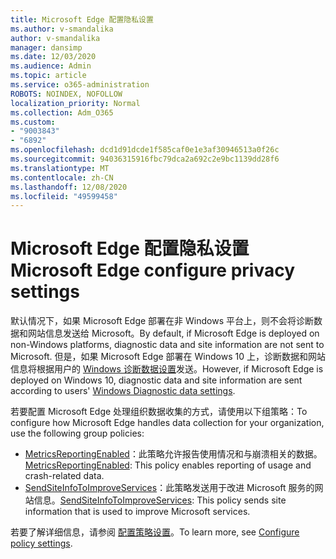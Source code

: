 ```yaml
---
title: Microsoft Edge 配置隐私设置
ms.author: v-smandalika
author: v-smandalika
manager: dansimp
ms.date: 12/03/2020
ms.audience: Admin
ms.topic: article
ms.service: o365-administration
ROBOTS: NOINDEX, NOFOLLOW
localization_priority: Normal
ms.collection: Adm_O365
ms.custom:
- "9003843"
- "6892"
ms.openlocfilehash: dcd1d91dcde1f585caf0e1e3af30946513a0f26c
ms.sourcegitcommit: 94036315916fbc79dca2a692c2e9bc1139dd28f6
ms.translationtype: MT
ms.contentlocale: zh-CN
ms.lasthandoff: 12/08/2020
ms.locfileid: "49599458"
---
```

# <a name="microsoft-edge-configure-privacy-settings"></a><span data-ttu-id="24cf6-102">Microsoft Edge 配置隐私设置</span><span class="sxs-lookup"><span data-stu-id="24cf6-102">Microsoft Edge configure privacy settings</span></span>

<span data-ttu-id="24cf6-103">默认情况下，如果 Microsoft Edge 部署在非 Windows 平台上，则不会将诊断数据和网站信息发送给 Microsoft。</span><span class="sxs-lookup"><span data-stu-id="24cf6-103">By default, if Microsoft Edge is deployed on non-Windows platforms, diagnostic data and site information are not sent to Microsoft.</span></span> <span data-ttu-id="24cf6-104">但是，如果 Microsoft Edge 部署在 Windows 10 上，诊断数据和网站信息将根据用户的 [Windows 诊断数据设置](https://docs.microsoft.com/windows/privacy/configure-windows-diagnostic-data-in-your-organization)发送。</span><span class="sxs-lookup"><span data-stu-id="24cf6-104">However, if Microsoft Edge is deployed on Windows 10, diagnostic data and site information are sent according to users' [Windows Diagnostic data settings](https://docs.microsoft.com/windows/privacy/configure-windows-diagnostic-data-in-your-organization).</span></span>

<span data-ttu-id="24cf6-105">若要配置 Microsoft Edge 处理组织数据收集的方式，请使用以下组策略：</span><span class="sxs-lookup"><span data-stu-id="24cf6-105">To configure how Microsoft Edge handles data collection for your organization, use the following group policies:</span></span>
- <span data-ttu-id="24cf6-106">[MetricsReportingEnabled](https://docs.microsoft.com/DeployEdge/microsoft-edge-policies#metricsreportingenabled)：此策略允许报告使用情况和与崩溃相关的数据。</span><span class="sxs-lookup"><span data-stu-id="24cf6-106">[MetricsReportingEnabled](https://docs.microsoft.com/DeployEdge/microsoft-edge-policies#metricsreportingenabled): This policy enables reporting of usage and crash-related data.</span></span>
- <span data-ttu-id="24cf6-107">[SendSiteInfoToImproveServices](https://docs.microsoft.com/DeployEdge/microsoft-edge-policies#sendsiteinfotoimproveservices)：此策略发送用于改进 Microsoft 服务的网站信息。</span><span class="sxs-lookup"><span data-stu-id="24cf6-107">[SendSiteInfoToImproveServices](https://docs.microsoft.com/DeployEdge/microsoft-edge-policies#sendsiteinfotoimproveservices): This policy sends site information that is used to improve Microsoft services.</span></span>

<span data-ttu-id="24cf6-108">若要了解详细信息，请参阅 [配置策略设置](https://docs.microsoft.com/deployedge/microsoft-edge-enterprise-privacy-settings#configure-policy-settings)。</span><span class="sxs-lookup"><span data-stu-id="24cf6-108">To learn more, see [Configure policy settings](https://docs.microsoft.com/deployedge/microsoft-edge-enterprise-privacy-settings#configure-policy-settings).</span></span>